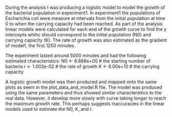 During the analysis I was producing a logistic model to model the growth of the bacterial population in experiment1. In experiment1 the populations of Escharichia coli were measure at intervals from the initial population at time 0 to when the carrying capacity had been reached. As part of the analysis linear models were calculated for each end of the growth curve to find the y intercepts whihc should correspond to the initial population (N0) and carrying capacity (K). The rate of growth was also estimated as the gradient of model1, the first 1250 minutes.

The experiment lasted around 5000 minutes and had the following estimated characteristics:
N0 <- 6.888e+00 # the starting number of bacteria
r <- 1.002e-02 # the rate of growth
K <- 6.00e+10 # the carrying capacity

A logistic growth model was then produced and mapped onto the same plots as seem in the plot_data_and_model.R file. The model was produced using the same parameters and thus showed similar characteristics to the real data. However, it develop more slowly with curve taking longer to reach the maximum growth rate. This perhaps suggests inaccuracies in the linear models used to estimate the N0, K, and r. 

